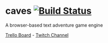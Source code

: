 # caves [![Build Status](https://travis-ci.org/DigitalMugen/caves.svg?branch=master)](https://travis-ci.org/DigitalMugen/caves)
A browser-based text adventure game engine

[Trello Board](https://trello.com/b/3VCsA0x1) - [Twitch Channel](https://www.twitch.tv/wakeshinigami)
